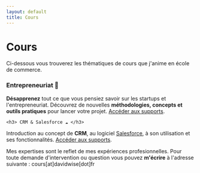 ```yaml
---
layout: default
title: Cours
---
```


<div class="post">
	<h1 class="pageTitle">Cours</h1>

<p>Ci-dessous vous trouverez les thématiques de cours que j'anime en école de commerce.</p>

  <h3> Entrepreneuriat️ 🚀</h3>

   <p><b>Désapprenez</b> tout ce que vous pensiez savoir sur les startups et l'entrepreneuriat. Découvrez de nouvelles <b>méthodologies, concepts et outils pratiques</b> pour lancer votre projet. <a href="/startup">Accéder aux supports</a>.</p>

	<h3> CRM & Salesforce ☁️ </h3>
  <p> Introduction au concept de <b>CRM</b>, au logiciel <a href="https://www.salesforce.com/fr">Salesforce</a>, à son utilisation et ses fonctionnalités. <a href="/salesforce">Accéder aux supports</a>.</p> 

 <p> Mes expertises sont le reflet de mes expériences profesionnelles. Pour toute demande d'intervention ou question vous pouvez <b>m'écrire</b> à l'adresse suivante : cours[at]davidwise[dot]fr </p> 

